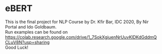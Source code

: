 # eBERT
This is the final project for NLP Course by Dr. Kfir Bar, IDC 2020, By Nir Portal and Ido Goldbaum.  
Run examples can be found on https://colab.research.google.com/drive/1_7SokXgiuenNrUuvKlDKdGddmQCLuV8N?usp=sharing  
Good Luck!
